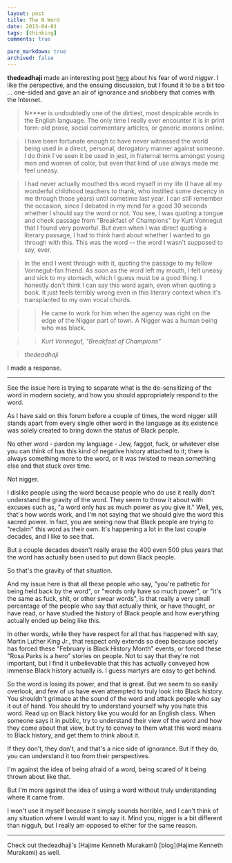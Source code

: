 ```yaml
---
layout: post
title: The N Word
date: 2013-04-01
tags: [thinking]
comments: true

pure_markdown: true
archived: false
---
```



**thedeadhaji** made an interesting post [here](http://www.teamliquid.net/blogs/viewblog.php?topic_id=405661) about his fear of word *nigger*. I like the perspective, and the ensuing discussion, but I found it to be a bit too ... one-sided and gave an air of ignorance and snobbery that comes with the Internet.


> N***er is undoubtedly one of the dirtiest, most despicable words in the English language. The only time I really ever encounter it is in print form: old prose, social commentary articles, or generic morons online.

> I have been fortunate enough to have never witnessed the world being used in a direct, personal, derogatory manner against someone. I do think I've seen it be used in jest, in fraternal terms amongst young men and women of color, but even that kind of use always made me feel uneasy.

> I had never actually mouthed this word myself in my life (I have all my wonderful childhood teachers to thank, who instilled some decency in me through those years) until sometime last year. I can still remember the occasion, since I debated in my mind for a good 30 seconds whether I should say the word or not. You see, I was quoting a tongue and cheek passage from "Breakfast of Champions" by Kurt Vonnegut that I found very powerful. But even when I was direct quoting a literary passage, I had to think hard about whether I wanted to go through with this. This was the word -- the word I wasn't supposed to say, ever.

> In the end I went through with it, quoting the passage to my fellow Vonnegut-fan friend. As soon as the word left my mouth, I felt uneasy and sick to my stomach, which I guess must be a good thing. I honestly don't think I can say this word again, even when quoting a book. It just feels terribly wrong even in this literary context when it's transplanted to my own vocal chords.

> > He came to work for him when the agency was right on the edge of the Nigger part of town. A Nigger was a human being who was black.

> > <cite>Kurt Vonnegut, "Breakfast of Champions"</cite>

> <cite>thedeadhaji</cite>

I made a response.

-------

See the issue here is trying to separate what is the de-sensitizing of the word in modern society, and how you should appropriately respond to the word.


As I have said on this forum before a couple of times, the word nigger still stands apart from every single other word in the language as its existence was solely created to bring down the status of Black people.

No other word - pardon my language - Jew, faggot, fuck, or whatever else you can think of has this kind of negative history attached to it; there is always something more to the word, or it was twisted to mean something else and that stuck over time.


Not nigger.

I dislike people using the word because people who do use it really don't understand the gravity of the word. They seem to throw it about with excuses such as, "a word only has as much power as you give it." Well, yes, that's how words work, and I'm not saying that we should give the word this sacred power. In fact, you are seeing now that Black people are trying to "reclaim" this word as their own. It's happening a lot in the last couple decades, and I like to see that.

But a couple decades doesn't really erase the 400 even 500 plus years that the word has actually been used to put down Black people.


So that's the gravity of that situation.

And my issue here is that all these people who say, "you're pathetic for being held back by the word", or "words only have so much power", or "it's the same as fuck, shit, or other swear words", is that really a very small percentage of the people who say that actually think, or have thought, or have read, or have studied the history of Black people and how everything actually ended up being like this.

In other words, while they have respect for all that has happened with say, Martin Luther King Jr., that respect only extends so deep because society has forced these "February is Black History Month" events, or forced these "Rosa Parks is a hero" stories on people. Not to say that they're not important, but I find it unbelievable that this has actually conveyed how immense Black history actually is. I guess martyrs are easy to get behind.


So the word is losing its power, and that is great. But we seem to so easily overlook, and few of us have even attempted to truly look into Black history. You shouldn't grimace at the sound of the word and attack people who say it out of hand. You should try to understand yourself why you hate this word. Read up on Black history like you would for an English class. When someone says it in public, try to understand their view of the word and how they come about that view, but try to convey to them what this word means to Black history, and get them to think about it.

If they don't, they don't, and that's a nice side of ignorance. But if they do, you can understand it too from their perspectives.


I'm against the idea of being afraid of a word, being scared of it being thrown about like that.

But I'm more against the idea of using a word without truly understanding where it came from.

I won't use it myself because it simply sounds horrible, and I can't think of any situation where I would want to say it. Mind you, nigger is a bit different than nigguh, but I really am opposed to either for the same reason.

-------

Check out thedeadhaji's (Hajime Kenneth Murakami) [blog](Hajime Kenneth Murakami) as well.
